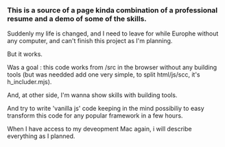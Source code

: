 ### This is a source of a page kinda combination of a professional resume and a demo of some of the skills.

Suddenly my life is changed, and I need to leave for while Europhe without any computer, and can't finish this project as I'm planning.

But it works.

Was a goal : this code works from /src in the browser without any building tools (but was needded add one very simple,  to split html/js/scc, it's h_includer.mjs).

And, at other side, I'm wanna show skills with building tools.

And try to write 'vanilla js' code keeping in the mind possibiliy to easy transform this code for any popular framework in a few hours.

When I have access to my deveopment Mac again, i will describe everything as I planned.







